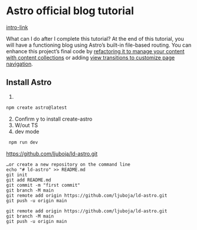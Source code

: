 # Astro official blog tutorial
[intro-link](https://docs.astro.build/en/tutorial/0-introduction/1/)

What can I do after I complete this tutorial?
At the end of this tutorial, you will have a functioning blog using Astro’s built-in file-based routing. You can enhance this project’s final code by [refactoring it to manage your content with content collections](https://docs.astro.build/en/tutorials/add-content-collections/) or adding [view transitions to customize page navigation](https://docs.astro.build/en/tutorials/add-view-transitions/).

## Install Astro
1. 
```zsh
npm create astro@latest
```
2. Confirm y to install create-astro
3. W/out TS
4. dev mode
``` zsh
 npm run dev
 ```


 https://github.com/ljuboja/ld-astro.git


 ```shell
 …or create a new repository on the command line
echo "# ld-astro" >> README.md
git init
git add README.md
git commit -m "first commit"
git branch -M main
git remote add origin https://github.com/ljuboja/ld-astro.git
git push -u origin main
```

```shell
git remote add origin https://github.com/ljuboja/ld-astro.git
git branch -M main
git push -u origin main
```